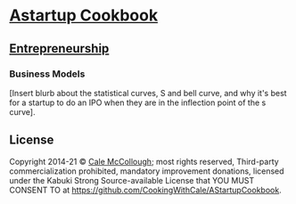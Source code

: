 # [Astartup Cookbook](../)

## [Entrepreneurship](./)

### Business Models

[Insert blurb about the statistical curves, S and bell curve, and why it's best for a startup to do an IPO when they are in the inflection point of the s curve].

## License

Copyright  2014-21 © [Cale McCollough](https://cookingwithcale.org); most rights reserved, Third-party commercialization prohibited, mandatory improvement donations, licensed under the Kabuki Strong Source-available License that YOU MUST CONSENT TO at <https://github.com/CookingWithCale/AStartupCookbook>.
